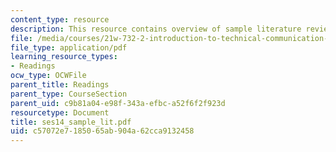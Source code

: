 ```yaml
---
content_type: resource
description: This resource contains overview of sample literature review.
file: /media/courses/21w-732-2-introduction-to-technical-communication-ethics-in-science-and-technology-fall-2006/c57072e7185065ab904a62cca9132458_ses14_sample_lit.pdf
file_type: application/pdf
learning_resource_types:
- Readings
ocw_type: OCWFile
parent_title: Readings
parent_type: CourseSection
parent_uid: c9b81a04-e98f-343a-efbc-a52f6f2f923d
resourcetype: Document
title: ses14_sample_lit.pdf
uid: c57072e7-1850-65ab-904a-62cca9132458
---
```

